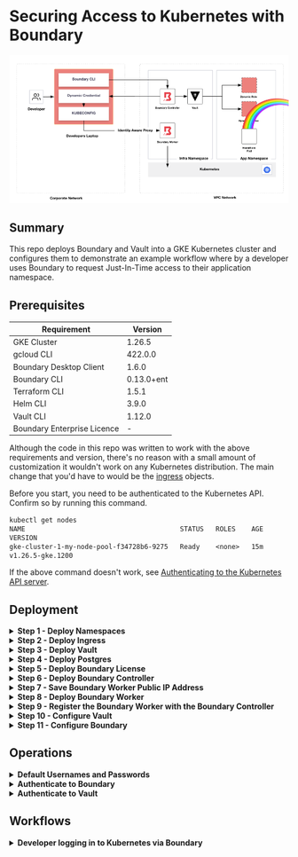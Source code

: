 # Securing Access to Kubernetes with Boundary

![Screenshot](images/diagram.png)

## Summary
This repo deploys Boundary and Vault into a GKE Kubernetes cluster and configures them to demonstrate an example workflow where by a developer uses Boundary to request Just-In-Time access to their application namespace.



## Prerequisites
| Requirement | Version |
| - | - |
| GKE Cluster | 1.26.5 |
| gcloud CLI | 422.0.0 |
| Boundary Desktop Client | 1.6.0 |
| Boundary CLI | 0.13.0+ent |
| Terraform CLI | 1.5.1 |
| Helm CLI | 3.9.0 |
| Vault CLI| 1.12.0 |
| Boundary Enterprise Licence | - |

Although the code in this repo was written to work with the above requirements and version, there's no reason with a small amount of customization it wouldn't work on any Kubernetes distribution. The main change that you'd have to would be the [ingress](./deploy/ingress) objects.

Before you start, you need to be authenticated to the Kubernetes API. Confirm so by running this command.
```
kubectl get nodes
NAME                                       STATUS   ROLES    AGE   VERSION
gke-cluster-1-my-node-pool-f34728b6-9275   Ready    <none>   15m   v1.26.5-gke.1200
```

If the above command doesn't work, see [Authenticating to the Kubernetes API server](https://cloud.google.com/kubernetes-engine/docs/how-to/api-server-authentication).

## Deployment
<details> 
  <summary><b>Step 1 - Deploy Namespaces</b></summary>

---
Deploy 2 namespaces.
- app - Used by the example web app.
- infra - Used by Vault and Boundary.
```bash
sh demo.sh namespaces
```  

</details>

<details> 
  <summary><b>Step 2 - Deploy Ingress</b></summary>

---
Deploy Services for HashiBank and Vault. In GKE, we deploy Kubernetes Services of `type: LoadBalancer` which then provisions a Cloud Loadbalancer mapped to the Service.

Why do we create the service ingress objects separately here and not together with each app? Because requesting a public IP from Google takes a few minutes, setting them up early makes sure that they have a  public IP associated by the time we need them.
```bash
sh demo.sh ingress
```  

</details>


<details> 
  <summary><b>Step 3 - Deploy Vault</b></summary>

---
Using the official Helm chart, deploy a single node of Vault, running in dev mode.  
```
sh demo.sh vault
```  

</details>

<details> 
  <summary><b>Step 4 - Deploy Postgres</b></summary>

---
Using the Bitnami Helm chart, deploy a single instance of Postgresql.
```
sh demo.sh postgres
```  

</details>

<details> 
  <summary><b>Step 5 - Deploy Boundary License</b></summary>

---
Your Boundary license file needs to be exported in the environment variable `BOUNDARY_LICENSE`. If the env var is not set, the script will exit with an error.
```
export BOUNDARY_LICENSE=02MVENNEWU...
sh demo.sh boundary-license
```  

</details>

<details> 
  <summary><b>Step 6 - Deploy Boundary Controller</b></summary>

---

Deploy the Boundary Enterprise Controller.
```
sh demo.sh boundary-controller
```  

</details>

<details> 
  <summary><b>Step 7 - Save Boundary Worker Public IP Address</b></summary>

---

Store the public IP address from the Boundary worker's external service into a ConfigMap. We set this value as an env var in 
the worker container because the worker needs to know it's public IP address for establishing sessions. This command will fail if the external loadbalancer hasn't been assigned an IP address yet.
```
sh demo.sh boundary-worker-addr
```  

</details>

<details> 
  <summary><b>Step 8 - Deploy Boundary Worker</b></summary>

---

Deploy a single instance of Boundary PKI Worker with auth persistence, session recording storage cache and encryption.
```
sh demo.sh boundary-worker
```  

</details>

<details> 
  <summary><b>Step 9 - Register the Boundary Worker with the Boundary Controller</b></summary>

---

Register the Boundary Worker to the Boundary controller using the worker-led registration method.
```
sh demo.sh boundary-worker-register
```  

</details>

<details> 
  <summary><b>Step 10 - Configure Vault</b></summary>

---

Use Terraform to manage all of Vault's configuration as code.
```
sh demo.sh vault-config-init
sh demo.sh vault-config-plan
sh demo.sh vault-config-apply
```

</details>

<details> 
  <summary><b>Step 11 - Configure Boundary</b></summary>

---
Use Terraform to manage all of Boundary's configuration as code.    

```
sh demo.sh boundary-config-init
sh demo.sh boundary-config-plan
sh demo.sh boundary-config-apply
```  

</details>

## Operations

<details> 
  <summary><b>Default Usernames and Passwords</b></summary>

---
| Component | Username | Password | Token | 
| - | - | - | - |
| Boundary | admin-user | password123 | - | 
| Vault | - | - | Hash!123 | 

</details>

<details> 
  <summary><b>Authenticate to Boundary</b></summary>

---
Output env vars to auth the Boundary CLI.
```
sh demo.sh boundary-auth
```  

</details>

<details> 
  <summary><b>Authenticate to Vault</b></summary>

---
Output env vars to auth the Vault CLI.
```
sh demo.sh vault-auth
```  

</details>

## Workflows

<details> 
  <summary><b>Developer logging in to Kubernetes via Boundary</b></summary>

---

Authenticate to Boundary.
```
sh demo.sh boundary-auth
BOUNDARY_ADDR set to http://x.x.x.x.x
BOUNDARY_AUTH_METHOD set to ampw_msTnsE7nJ2

Authentication information:
  Account ID:      acctpw_roAzBnLRBY
  Auth Method ID:  ampw_msTnsE7nJ2
  Expiration Time: Wed, 02 Aug 2023 17:59:36 AEST
  User ID:         u_5pFXn6rNSj

The token was successfully stored in the chosen keyring and is not displayed here.
Run the following command to use the Boundary CLI locally
export BOUNDARY_ADDR=http://x.x.x.x
```  
Copy and paste the export command to your CLI,.
```
export BOUNDARY_ADDR=http://x.x.x.x
```  

Find the target ID for our Kubernetes cluster.
```
boundary targets list -recursive

Target information:
  ID:                    ttcp_gshPlGwsct <-- HERE
    Scope ID:            p_BWY9lDC7R4
    Version:             3
    Type:                tcp
    Name:                Kubernetes Production
    Description:         Kubernetes Production Cluster
    Authorized Actions:
      no-op
      read
      update
      delete
      add-host-sources
      set-host-sources
      remove-host-sources
      add-credential-sources
      set-credential-sources
      remove-credential-sources
      authorize-session
```  

Run the `connect.sh` helper script to establish a session with Boundary and generate our `KUBECONFIG`.
```
sh deploy/kubeconfig/connect.sh ttcp_gshPlGwsct
Connecting to cluster My-Kubernetes-Cluster via Boundary Proxy 0:55578
```

You are now successfully authenticated as a developer using a dynamic service account that Vault has created on our behalf.

Let's deploy an application with our newly created access.
```
kubectl apply -f deploy/hashibank
```

Confirm that our HashiBank application has deployed sucessfully by browsing to the external IP on the service.
```
kubectl get svc
NAME                 TYPE           CLUSTER-IP     EXTERNAL-IP     PORT(S)        AGE
hashibank-external   LoadBalancer   10.244.7.230   y.y.y.y         80:30566/TCP   129m
```

Browse to http://y.y.y.y in your web browser.  
![Screenshot](images/hashibank.png)

</details>
